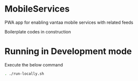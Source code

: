 # MobileServices
PWA app for enabling vantaa mobile services with related feeds

Boilerplate codes in construction

# Running in Development mode
Execute the below command

```bash
. ./run-locally.sh
```